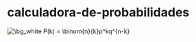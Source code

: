 # calculadora-de-probabilidades

<img src="https://latex.codecogs.com/svg.image?\bg_white&space;P(k)&space;=&space;\binom{n}{k}p^kq^{n-k}" title="\bg_white P(k) = \binom{n}{k}p^kq^{n-k}" />
